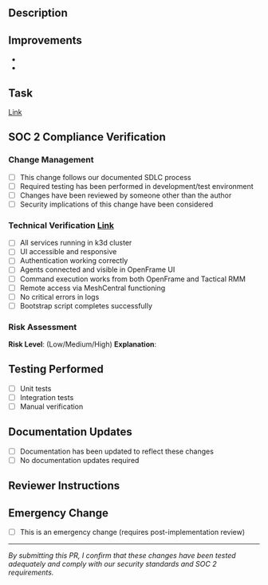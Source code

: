 ## Description
<!-- Provide a clear, concise description of what this PR changes -->

## Improvements
- <!-- Step by step improvements -->
- 

## Task
[Link](https://app.clickup.com/t/example)
<!-- Links to any related tickets, issues, or requirements -->

## SOC 2 Compliance Verification

### Change Management
- [ ] This change follows our documented SDLC process
- [ ] Required testing has been performed in development/test environment
- [ ] Changes have been reviewed by someone other than the author
- [ ] Security implications of this change have been considered

### Technical Verification [Link](https://app.clickup.com/9013925967/v/dc/8cmb62f-2253)
- [ ] All services running in k3d cluster
- [ ] UI accessible and responsive
- [ ] Authentication working correctly
- [ ] Agents connected and visible in OpenFrame UI
- [ ] Command execution works from both OpenFrame and Tactical RMM
- [ ] Remote access via MeshCentral functioning
- [ ] No critical errors in logs 
- [ ] Bootstrap script completes successfully

### Risk Assessment
<!-- Assess the impact of this change and any potential security implications -->
**Risk Level**: (Low/Medium/High)
**Explanation**: 

## Testing Performed
<!-- Describe the testing that was conducted to validate this change -->
- [ ] Unit tests
- [ ] Integration tests
- [ ] Manual verification

## Documentation Updates
- [ ] Documentation has been updated to reflect these changes
- [ ] No documentation updates required

## Reviewer Instructions
<!-- Any specific instructions for the reviewer to test or validate the changes -->

## Emergency Change
- [ ] This is an emergency change (requires post-implementation review)
<!-- If checked, provide justification for bypassing normal review process -->

---
*By submitting this PR, I confirm that these changes have been tested adequately and comply with our security standards and SOC 2 requirements.*
